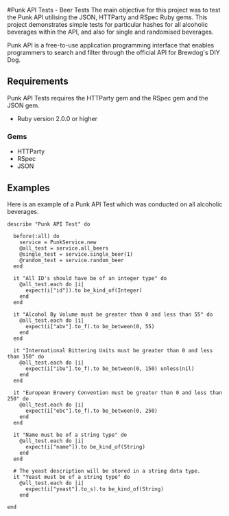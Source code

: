 #Punk API Tests - Beer Tests
The main objective for this project was to test the Punk API utilising the JSON, HTTParty and RSpec Ruby gems. This project demonstrates simple tests for particular hashes for all alcoholic beverages within the API, and also for single and randomised beverages.

Punk API is a free-to-use application programming interface that enables programmers to search and filter through the official API for Brewdog's DIY Dog.

## Requirements
Punk API Tests requires the HTTParty gem and the RSpec gem and the JSON gem.

* Ruby version 2.0.0 or higher

### Gems
* HTTParty
* RSpec
* JSON

## Examples
Here is an example of a Punk API Test which was conducted on all alcoholic beverages.

	describe "Punk API Test" do

	  before(:all) do
	    service = PunkService.new
	    @all_test = service.all_beers
	    @single_test = service.single_beer(1)
	    @random_test = service.random_beer
	  end

	  it "All ID's should have be of an integer type" do
	    @all_test.each do |i|
	      expect(i["id"]).to be_kind_of(Integer)
	    end
	  end

	  it "Alcohol By Volume must be greater than 0 and less than 55" do
	    @all_test.each do |i|
	      expect(i["abv"].to_f).to be_between(0, 55)
	    end
	  end

	  it "International Bittering Units must be greater than 0 and less than 150" do
	    @all_test.each do |i|
	      expect(i["ibu"].to_f).to be_between(0, 150) unless(nil)
	    end
	  end

	  it "European Brewery Convention must be greater than 0 and less than 250" do
	    @all_test.each do |i|
	      expect(i["ebc"].to_f).to be_between(0, 250)
	    end
	  end

	  it "Name must be of a string type" do
	    @all_test.each do |i|
	      expect(i["name"]).to be_kind_of(String)
	    end
	  end

	  # The yeast description will be stored in a string data type.
	  it "Yeast must be of a string type" do
	    @all_test.each do |i|
	      expect(i["yeast"].to_s).to be_kind_of(String)
	    end

	end
